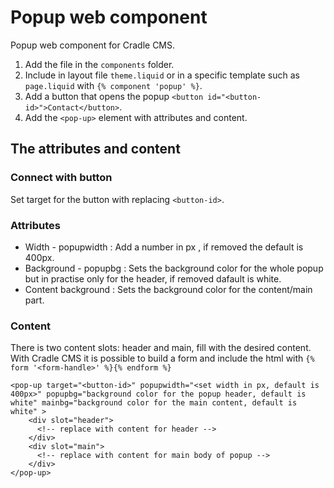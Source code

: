 # Popup web component

Popup web component for Cradle CMS.

1. Add the file in the `components` folder.
2. Include in layout file `theme.liquid` or in a specific template such as `page.liquid` with `{% component 'popup' %}`. 
3. Add a button that opens the popup `<button id="<button-id>">Contact</button>`.
4. Add the `<pop-up>` element with attributes and content.

## The attributes and content

### Connect with button
Set target for the button with replacing `<button-id>`. 

### Attributes
* Width - popupwidth : Add a number in px , if removed the default is 400px.
* Background - popupbg : Sets the background color for the whole popup but in practise only for the header, if removed dafault is white.
* Content background : Sets the background color for the content/main part.

### Content
There is two content slots: header and main, fill with the desired content. With Cradle CMS it is possible to build a form and include the html with `{% form '<form-handle>' %}{% endform %}`

```
<pop-up target="<button-id>" popupwidth="<set width in px, default is 400px>" popupbg="background color for the popup header, default is white" mainbg="background color for the main content, default is white" >
    <div slot="header">
      <!-- replace with content for header -->
    </div>
    <div slot="main">
      <!-- replace with content for main body of popup -->
    </div>
</pop-up>
```

